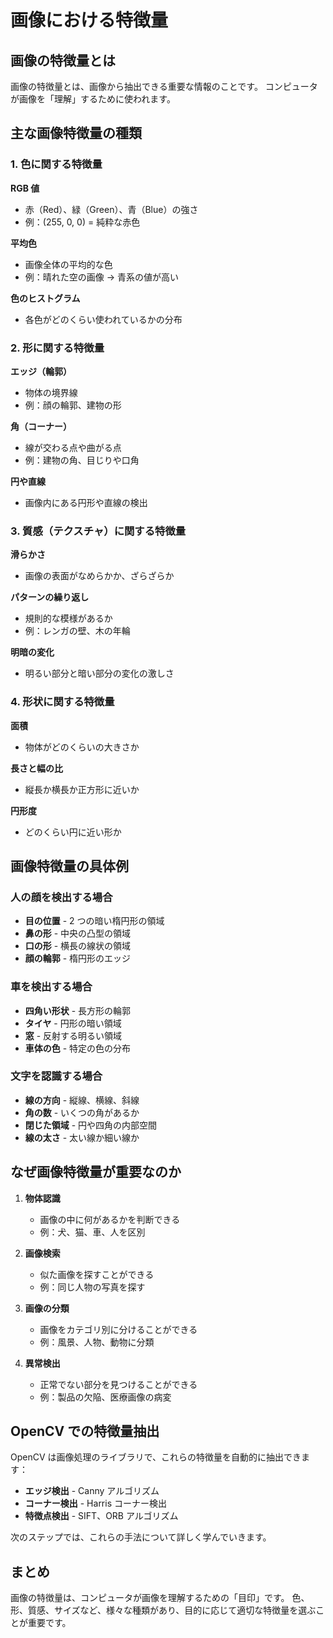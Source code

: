 # 画像における特徴量

## 画像の特徴量とは

画像の特徴量とは、画像から抽出できる重要な情報のことです。
コンピュータが画像を「理解」するために使われます。

## 主な画像特徴量の種類

### 1. 色に関する特徴量

**RGB 値**

- 赤（Red）、緑（Green）、青（Blue）の強さ
- 例：(255, 0, 0) = 純粋な赤色

**平均色**

- 画像全体の平均的な色
- 例：晴れた空の画像 → 青系の値が高い

**色のヒストグラム**

- 各色がどのくらい使われているかの分布

### 2. 形に関する特徴量

**エッジ（輪郭）**

- 物体の境界線
- 例：顔の輪郭、建物の形

**角（コーナー）**

- 線が交わる点や曲がる点
- 例：建物の角、目じりや口角

**円や直線**

- 画像内にある円形や直線の検出

### 3. 質感（テクスチャ）に関する特徴量

**滑らかさ**

- 画像の表面がなめらかか、ざらざらか

**パターンの繰り返し**

- 規則的な模様があるか
- 例：レンガの壁、木の年輪

**明暗の変化**

- 明るい部分と暗い部分の変化の激しさ

### 4. 形状に関する特徴量

**面積**

- 物体がどのくらいの大きさか

**長さと幅の比**

- 縦長か横長か正方形に近いか

**円形度**

- どのくらい円に近い形か

## 画像特徴量の具体例

### 人の顔を検出する場合

- **目の位置** - 2 つの暗い楕円形の領域
- **鼻の形** - 中央の凸型の領域
- **口の形** - 横長の線状の領域
- **顔の輪郭** - 楕円形のエッジ

### 車を検出する場合

- **四角い形状** - 長方形の輪郭
- **タイヤ** - 円形の暗い領域
- **窓** - 反射する明るい領域
- **車体の色** - 特定の色の分布

### 文字を認識する場合

- **線の方向** - 縦線、横線、斜線
- **角の数** - いくつの角があるか
- **閉じた領域** - 円や四角の内部空間
- **線の太さ** - 太い線か細い線か

## なぜ画像特徴量が重要なのか

1. **物体認識**

   - 画像の中に何があるかを判断できる
   - 例：犬、猫、車、人を区別

2. **画像検索**

   - 似た画像を探すことができる
   - 例：同じ人物の写真を探す

3. **画像の分類**

   - 画像をカテゴリ別に分けることができる
   - 例：風景、人物、動物に分類

4. **異常検出**
   - 正常でない部分を見つけることができる
   - 例：製品の欠陥、医療画像の病変

## OpenCV での特徴量抽出

OpenCV は画像処理のライブラリで、これらの特徴量を自動的に抽出できます：

- **エッジ検出** - Canny アルゴリズム
- **コーナー検出** - Harris コーナー検出
- **特徴点検出** - SIFT、ORB アルゴリズム

次のステップでは、これらの手法について詳しく学んでいきます。

## まとめ

画像の特徴量は、コンピュータが画像を理解するための「目印」です。
色、形、質感、サイズなど、様々な種類があり、目的に応じて適切な特徴量を選ぶことが重要です。
